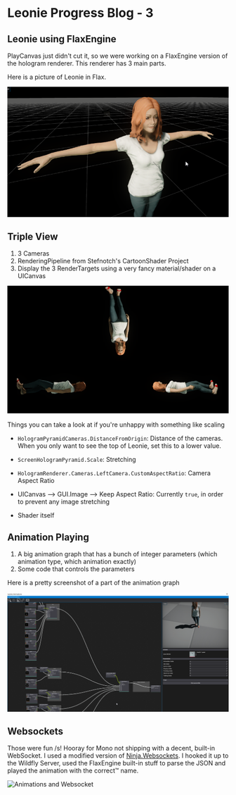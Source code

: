 # Leonie Progress Blog - 3

## Leonie using FlaxEngine

PlayCanvas just didn't cut it, so we were working on a FlaxEngine version of the hologram renderer. This renderer has 3 main parts.



Here is a picture of Leonie in Flax.

![Leonie](./pictures/3/Leonie.png)



## Triple View

1. 3 Cameras
2. RenderingPipeline from Stefnotch's CartoonShader Project
3. Display the 3 RenderTargets using a very fancy material/shader on a UICanvas

![Leonie Triple View](./pictures/3/Leonie_triple_view.png)



Things you can take a look at if you're unhappy with something like scaling

- `HologramPyramidCameras.DistanceFromOrigin`: Distance of the cameras. When you only want to see the top of Leonie, set this to a lower value.
- `ScreenHologramPyramid.Scale`: Stretching
- `HologramRenderer.Cameras.LeftCamera.CustomAspectRatio`: Camera Aspect Ratio

- UICanvas --> GUI.Image --> Keep Aspect Ratio: Currently `true`, in order to prevent any image stretching
- Shader itself



## Animation Playing

1. A big animation graph that has a bunch of integer parameters (which animation type, which animation exactly)
2. Some code that controls the parameters



Here is a pretty screenshot of a part of the animation graph

![Animation Graph](./pictures/3/animation_graph.png)



## Websockets

Those were fun /s! Hooray for Mono not shipping with a decent, built-in WebSocket.
I used a modified version of [Ninja.Websockets](https://github.com/ninjasource/Ninja.WebSockets). I hooked it up to the Wildfly Server, used the FlaxEngine built-in stuff to parse the JSON and played the animation with the correct:tm: name. 



![Animations and Websocket](./pictures/3/animations_and_websocket.gif)